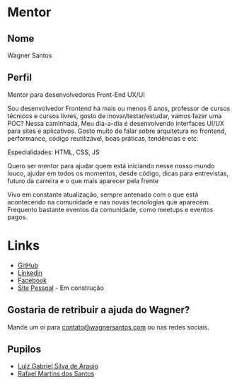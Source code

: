 # Mentor

## Nome

Wagner Santos

## Perfil

Mentor para desenvolvedores Front-End UX/UI

Sou desenvolvedor Frontend há mais ou menos 6 anos, professor de cursos técnicos e cursos livres, gosto de inovar/testar/estudar, vamos fazer uma POC? 
Nessa caminhada, Meu dia-a-dia é desenvolvendo interfaces UI/UX para sites e aplicativos. Gosto muito de falar sobre arquitetura no frontend, performance, código reutilizável, boas práticas, tendências e etc.

Especialidades: HTML, CSS, JS

Quero ser mentor para ajudar quem está iniciando nesse nosso mundo louco, ajudar em todos os momentos, desde código, dicas para entrevistas, futuro da carreira e o que mais aparecer pela frente

Vivo em constante atualização, sempre antenado com o que está acontecendo na comunidade e nas novas tecnologias que aparecem. Frequento bastante eventos da comunidade, como meetups e eventos pagos.

# Links

- [GitHub](https://github.com/wagnerssouza)
- [Linkedin](https://www.linkedin.com/in/wgrsantos)
- [Facebook](https://www.facebook.com/wagneersantos)
- [Site Pessoal](http://wagnersantos.com/) - Em construção

## Gostaria de retribuir a ajuda do Wagner?

Mande um oi para contato@wagnersantos.com ou nas redes sociais.

## Pupilos

- [Luiz Gabriel Silva de Araujo](/profiles/pupils/profiles/luizgabriell.md)
- [Rafael Martins dos Santos](/profiles/pupils/profiles/rafaelmartinsja.md)
